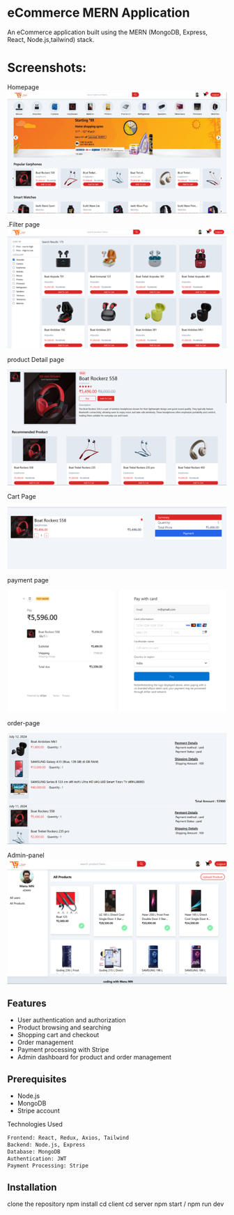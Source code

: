 # eCommerce MERN Application

An eCommerce application built using the MERN (MongoDB, Express, React, Node.js,tailwind) stack.

# Screenshots:

Homepage
![alt text](image.png)

.Filter page
![alt text](image-1.png)

product Detail page

![alt text](image-2.png)

Cart Page

![alt text](image-3.png)

payment page

![alt text](image-4.png)

order-page

![alt text](image-5.png)

Admin-panel
![alt text](image-6.png)

## Features

- User authentication and authorization
- Product browsing and searching
- Shopping cart and checkout
- Order management
- Payment processing with Stripe
- Admin dashboard for product and order management

## Prerequisites

- Node.js
- MongoDB
- Stripe account

Technologies Used

    Frontend: React, Redux, Axios, Tailwind
    Backend: Node.js, Express
    Database: MongoDB
    Authentication: JWT
    Payment Processing: Stripe

## Installation

clone the repository
npm install
cd client
cd server
npm start / npm run dev
